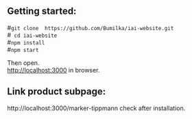 

## Getting started:

#`git clone  https://github.com/Bumilka/iai-website.git`
<br>
#` cd iai-website`
<br>
#`npm install`
<br>
#`npm start`
<br>


Then open.<br>
[http://localhost:3000](http://localhost:3000) in browser.

## Link product subpage:

http://localhost:3000/marker-tippmann check after installation.


